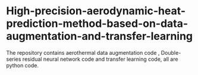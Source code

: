 # High-precision-aerodynamic-heat-prediction-method-based-on-data-augmentation-and-transfer-learning
The repository contains aerothermal data augmentation code , Double-series residual neural network code and transfer learning code, all are python code.

